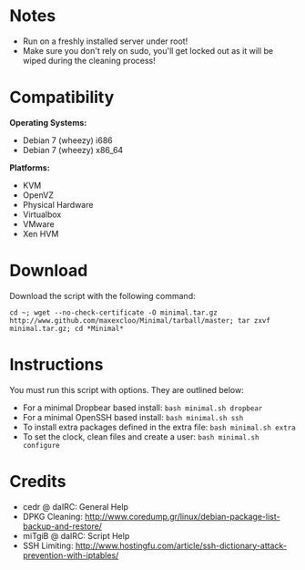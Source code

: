 Notes
=====

 + Run on a freshly installed server under root!
 + Make sure you don't rely on sudo, you'll get locked out as it will be wiped during the cleaning process!

Compatibility
=============

**Operating Systems:**

 + Debian 7 (wheezy) i686
 + Debian 7 (wheezy) x86_64

**Platforms:**

 + KVM
 + OpenVZ
 + Physical Hardware
 + Virtualbox
 + VMware
 + Xen HVM

Download
========

Download the script with the following command:

	cd ~; wget --no-check-certificate -O minimal.tar.gz http://www.github.com/maxexcloo/Minimal/tarball/master; tar zxvf minimal.tar.gz; cd *Minimal*

Instructions
============

You must run this script with options. They are outlined below:

 + For a minimal Dropbear based install: `bash minimal.sh dropbear`
 + For a minimal OpenSSH based install: `bash minimal.sh ssh`
 + To install extra packages defined in the extra file: `bash minimal.sh extra`
 + To set the clock, clean files and create a user: `bash minimal.sh configure`

Credits
=======

 + cedr @ daIRC: General Help
 + DPKG Cleaning: http://www.coredump.gr/linux/debian-package-list-backup-and-restore/
 + miTgiB @ daIRC: Script Help
 + SSH Limiting: http://www.hostingfu.com/article/ssh-dictionary-attack-prevention-with-iptables/
